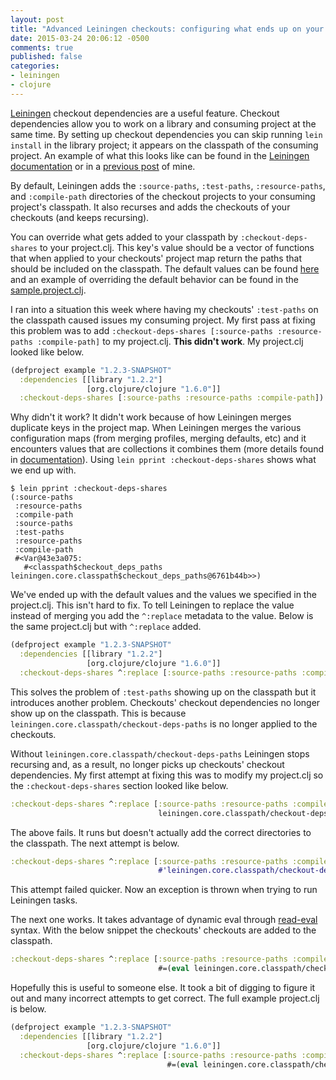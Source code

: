 ```yaml
---
layout: post
title: "Advanced Leiningen checkouts: configuring what ends up on your classpath"
date: 2015-03-24 20:06:12 -0500
comments: true
published: false
categories:
- leiningen
- clojure
---
```


[Leiningen](http://leiningen.org/) checkout dependencies are a useful
feature. Checkout dependencies allow you to work on a library and consuming
project at the same time. By setting up checkout dependencies you can
skip running `lein install` in the library project; it appears on the
classpath of the consuming project. An example of what this looks like
can be found in the
[Leiningen documentation](https://github.com/technomancy/leiningen/blob/master/doc/TUTORIAL.md#checkout-dependencies)
or in a
[previous post](http://jakemccrary.com/blog/2012/03/28/working-on-multiple-clojure-projects-at-once/)
of mine.

By default, Leiningen adds the `:source-paths`, `:test-paths`,
`:resource-paths`, and `:compile-path` directories of the checkout
projects to your consuming project's classpath. It also recurses and
adds the checkouts of your checkouts (and keeps recursing).

You can override what gets added to your classpath by
`:checkout-deps-shares` to your project.clj. This key's value should
be a vector of functions that when applied to your checkouts' project
map return the paths that should be included on the classpath. The
default values can be found
[here](https://github.com/technomancy/leiningen/blob/ff84da697249184874b528950048981621ac0b61/leiningen-core/src/leiningen/core/project.clj#L488-L492)
and an example of overriding the default behavior can be found in the
[sample.project.clj](https://github.com/technomancy/leiningen/blob/ff84da697249184874b528950048981621ac0b61/sample.project.clj#L320-L321).

I ran into a situation this week where having my checkouts'
`:test-paths` on the classpath caused issues my consuming project. My
first pass at fixing this problem was to add `:checkout-deps-shares
[:source-paths :resource-paths :compile-path]` to my project.clj. **This
didn't work**. My project.clj looked like below.

``` clojure
(defproject example "1.2.3-SNAPSHOT"
  :dependencies [[library "1.2.2"]
                 [org.clojure/clojure "1.6.0"]]
  :checkout-deps-shares [:source-paths :resource-paths :compile-path])
```

Why didn't it work? It didn't work because of how Leiningen merges
duplicate keys in the project map. When Leiningen merges the various
configuration maps (from merging profiles, merging defaults, etc) and
it encounters values that are collections it combines them (more
details found in
[documentation](https://github.com/technomancy/leiningen/blob/master/doc/PROFILES.md#merging)).
Using `lein pprint :checkout-deps-shares` shows what we end up with.

``` console
$ lein pprint :checkout-deps-shares
(:source-paths
 :resource-paths
 :compile-path
 :source-paths
 :test-paths
 :resource-paths
 :compile-path
 #<Var@43e3a075:
   #<classpath$checkout_deps_paths leiningen.core.classpath$checkout_deps_paths@6761b44b>>)
```

We've ended up with the default values and the values we specified in
the project.clj. This isn't hard to fix. To tell Leiningen to replace
the value instead of merging you add the `^:replace` metadata to the
value. Below is the same project.clj but with `^:replace` added.

``` clojure
(defproject example "1.2.3-SNAPSHOT"
  :dependencies [[library "1.2.2"]
                 [org.clojure/clojure "1.6.0"]]
  :checkout-deps-shares ^:replace [:source-paths :resource-paths :compile-path])
```

This solves the problem of `:test-paths` showing up on the classpath
but it introduces another problem. Checkouts' checkout dependencies no
longer show up on the classpath. This is because
`leiningen.core.classpath/checkout-deps-paths` is no longer applied to
the checkouts.

Without `leiningen.core.classpath/checkout-deps-paths` Leiningen stops
recursing and, as a result, no longer picks up checkouts' checkout
dependencies. My first attempt at fixing this was to modify my
project.clj so the `:checkout-deps-shares` section looked like below.

``` clojure
:checkout-deps-shares ^:replace [:source-paths :resource-paths :compile-path
                                 leiningen.core.classpath/checkout-deps-paths]
```

The above fails. It runs but doesn't actually add the correct
directories to the classpath. The next attempt is below.

``` clojure
:checkout-deps-shares ^:replace [:source-paths :resource-paths :compile-path
                                 #'leiningen.core.classpath/checkout-deps-paths]
```

This attempt failed quicker. Now an exception is thrown when trying to
run Leiningen tasks.

The next one works. It takes advantage of dynamic eval through
[read-eval](https://github.com/technomancy/leiningen/blob/master/doc/PROFILES.md#dynamic-eval)
syntax. With the below snippet the checkouts' checkouts are added to
the classpath.

``` clojure
:checkout-deps-shares ^:replace [:source-paths :resource-paths :compile-path
                                 #=(eval leiningen.core.classpath/checkout-deps-paths)]
```

Hopefully this is useful to someone else. It took a bit of digging to
figure it out and many incorrect attempts to get correct. The full
example project.clj is below.

``` clojure
(defproject example "1.2.3-SNAPSHOT"
  :dependencies [[library "1.2.2"]
                 [org.clojure/clojure "1.6.0"]]
  :checkout-deps-shares ^:replace [:source-paths :resource-paths :compile-path
                                   #=(eval leiningen.core.classpath/checkout-deps-paths)])
```

